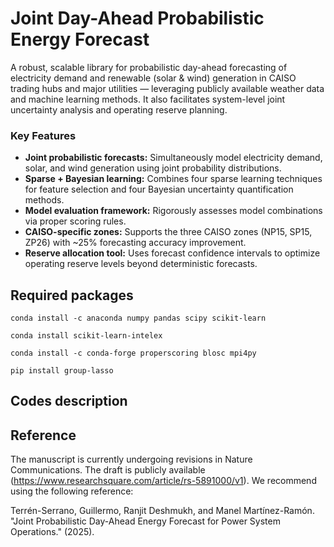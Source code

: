 # Joint Day-Ahead Probabilistic Energy Forecast

A robust, scalable library for probabilistic day-ahead forecasting of electricity demand and renewable (solar & wind) generation in CAISO trading hubs and major utilities — leveraging publicly available weather data and machine learning methods. It also facilitates system-level joint uncertainty analysis and operating reserve planning.

### Key Features
* **Joint probabilistic forecasts:** Simultaneously model electricity demand, solar, and wind generation using joint probability distributions.
* **Sparse + Bayesian learning:** Combines four sparse learning techniques for feature selection and four Bayesian uncertainty quantification methods.
* **Model evaluation framework:** Rigorously assesses model combinations via proper scoring rules.
* **CAISO-specific zones:** Supports the three CAISO zones (NP15, SP15, ZP26) with ~25% forecasting accuracy improvement.
* **Reserve allocation tool:** Uses forecast confidence intervals to optimize operating reserve levels beyond deterministic forecasts.

## Required packages

``conda install -c anaconda numpy pandas scipy scikit-learn`` 

``conda install scikit-learn-intelex``

``conda install -c conda-forge properscoring blosc mpi4py``

``pip install group-lasso``

## Codes description


## Reference

The manuscript is currently undergoing revisions in Nature Communications. The draft is publicly available (https://www.researchsquare.com/article/rs-5891000/v1). We recommend using the following reference:

Terrén-Serrano, Guillermo, Ranjit Deshmukh, and Manel Martínez-Ramón. "Joint Probabilistic Day-Ahead Energy Forecast for Power System Operations." (2025).

